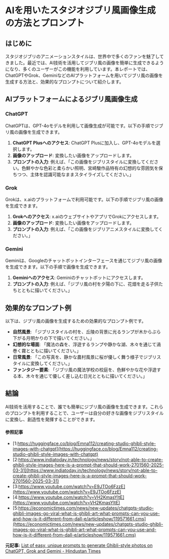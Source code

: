 # AIを用いたスタジオジブリ風画像生成の方法とプロンプト

## はじめに

スタジオジブリのアニメーションスタイルは、世界中で多くのファンを魅了してきました。最近では、AI技術を活用してジブリ風の画像を簡単に生成できるようになり、多くのユーザーがこの機能を利用しています。本レポートでは、ChatGPTやGrok、GeminiなどのAIプラットフォームを用いてジブリ風の画像を生成する方法と、効果的なプロンプトについて紹介します。

## AIプラットフォームによるジブリ風画像生成

### ChatGPT

ChatGPTは、GPT-4oモデルを利用して画像生成が可能です。以下の手順でジブリ風の画像を生成できます。

1. **ChatGPT Plusへのアクセス**: ChatGPT Plusに加入し、GPT-4oモデルを選択します。
2. **画像のアップロード**: 変換したい画像をアップロードします。
3. **プロンプトの入力**: 例えば、「この画像をジブリスタイルに変換してください。色鮮やかな色彩と柔らかい照明、宮崎駿作品特有の幻想的な雰囲気を保ちつつ、主体を認識可能なままスタイライズしてください。」

### Grok

Grokは、x.aiのプラットフォームで利用可能です。以下の手順でジブリ風の画像を生成できます。

1. **Grokへのアクセス**: x.aiのウェブサイトやアプリでGrokにアクセスします。
2. **画像のアップロード**: 変換したい画像をアップロードします。
3. **プロンプトの入力**: 例えば、「この画像をジブリアニメスタイルに変換してください。」

### Gemini

Geminiは、Googleのチャットボットインターフェースを通じてジブリ風の画像を生成できます。以下の手順で画像を生成できます。

1. **Geminiへのアクセス**: Geminiのチャットボットにアクセスします。
2. **プロンプトの入力**: 例えば、「ジブリ風の村を夕陽の下に、花畑を走る子供たちとともに描いてください。」

## 効果的なプロンプト例

以下は、ジブリ風の画像を生成するための効果的なプロンプト例です。

- **自然風景**: 「ジブリスタイルの村を、丘陵の背景に光るランプが木からぶら下がる月明かりの下で描いてください。」
- **幻想的な場面**: 「魔法の森を、浮遊するランプや静かな湖、木々を通じて渦巻く霧とともに描いてください。」
- **日常風景**: 「この写真を、静かな農村風景に桜が優しく舞う様子でジブリスタイルに変換してください。」
- **ファンタジー要素**: 「ジブリ風の魔法学校の校庭を、色鮮やかな花や浮遊する本、木々を通じて優しく差し込む日光とともに描いてください。」

## 結論

AI技術を活用することで、誰でも簡単にジブリ風の画像を生成できます。これらのプロンプトを利用することで、ユーザーは自分の好きな画像をジブリスタイルに変換し、創造性を発揮することができます。

#### 参照記事
- [1:https://huggingface.co/blog/Emna112/creating-studio-ghibli-style-images-with-chatgpt](https://huggingface.co/blog/Emna112/creating-studio-ghibli-style-images-with-chatgpt)
- [2:https://www.indiatoday.in/technology/news/story/not-able-to-create-ghibli-style-images-here-is-a-prompt-that-should-work-2701560-2025-03-31](https://www.indiatoday.in/technology/news/story/not-able-to-create-ghibli-style-images-here-is-a-prompt-that-should-work-2701560-2025-03-31)
- [3:https://www.youtube.com/watch?v=E9JTOo6FzzE](https://www.youtube.com/watch?v=E9JTOo6FzzE)
- [4:https://www.youtube.com/watch?v=VH2KmasYltE](https://www.youtube.com/watch?v=VH2KmasYltE)
- [5:https://economictimes.com/news/new-updates/chatgpts-studio-ghibli-images-go-viral-what-is-ghibli-art-what-prompts-can-you-use-and-how-is-it-different-from-dall-e/articleshow/119571661.cms](https://economictimes.com/news/new-updates/chatgpts-studio-ghibli-images-go-viral-what-is-ghibli-art-what-prompts-can-you-use-and-how-is-it-different-from-dall-e/articleshow/119571661.cms)


**元記事:** [List of easy, unique prompts to generate Ghibli-style photos on ChatGPT, Grok and Gemini - Hindustan Times](https://www.hindustantimes.com/technology/list-of-easy-unique-prompts-to-generate-ghibli-style-photos-on-chatgpt-grok-and-gemini-101743494245680.html)